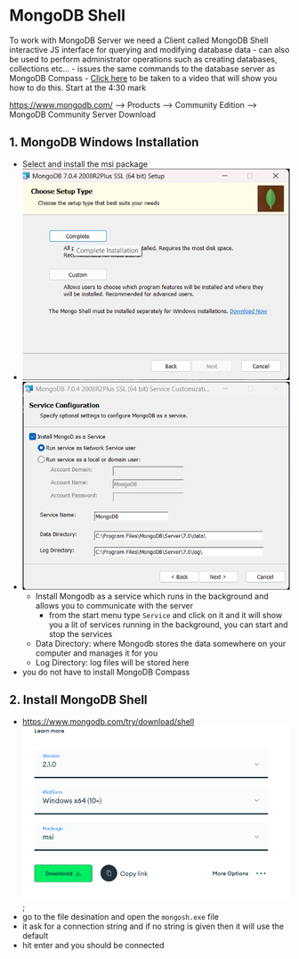 # MongoDB Shell
To work with MongoDB Server we need a Client called MongoDB Shell
 interactive JS interface for querying and modifying database data
        - can also be used to perform administrator operations such as creating databases, collections etc...
        - issues the same commands to the database server as MongoDB Compass
        - [Click here](https://www.youtube.com/watch?v=7jH__3ieGS0) to be taken to a video that will show you how to do this. Start at the 4:30 mark





https://www.mongodb.com/ --> Products --> Community Edition --> MongoDB Community Server Download

## 1. MongoDB Windows Installation
- Select and install the msi package
- ![Setup 1](./images/setup1.png)
- ![Setup 2](./images/setup2.png)
    - Install Mongodb as a service which runs in the background and allows you to communicate with the server
        - from the start menu type `Service` and click on it and it will show you a lit of services running in the background, you can start and stop the services
    - Data Directory: where Mongodb stores the data somewhere on your computer and manages it for you
    - Log Directory: log files will be stored here
- you do not have to install MongoDB Compass

## 2. Install MongoDB Shell
- https://www.mongodb.com/try/download/shell
    ![MongoDB Shell](./images/shell.png);
- go to the file desination and open the `mongosh.exe` file
- it ask for a connection string and if no string is given then it will use the default
- hit enter and you should be connected 



![]()
![]()
![]()
![]()
![]()
![]()
![]()
![]()
![]()
![]()
![]()
![]()


